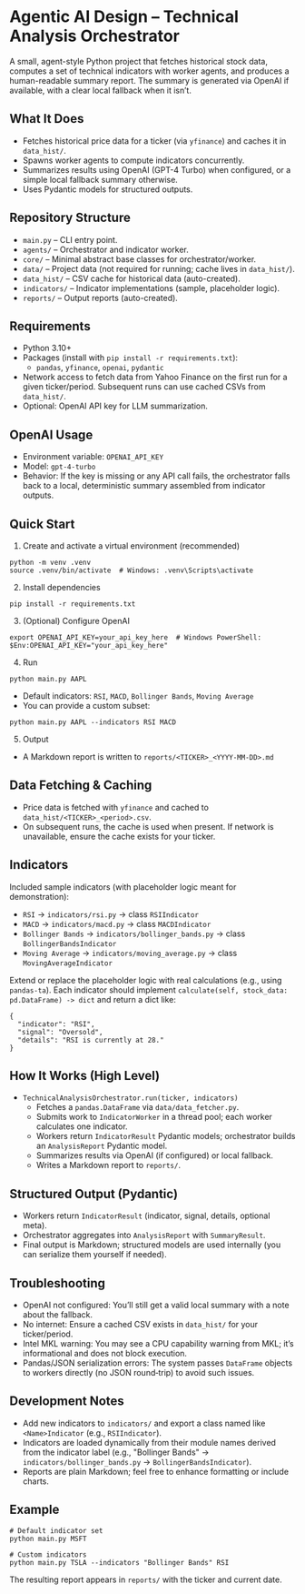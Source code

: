 # Agentic AI Design – Technical Analysis Orchestrator

A small, agent-style Python project that fetches historical stock data, computes a set of technical indicators with worker agents, and produces a human-readable summary report. The summary is generated via OpenAI if available, with a clear local fallback when it isn’t.

## What It Does
- Fetches historical price data for a ticker (via `yfinance`) and caches it in `data_hist/`.
- Spawns worker agents to compute indicators concurrently.
- Summarizes results using OpenAI (GPT-4 Turbo) when configured, or a simple local fallback summary otherwise.
- Uses Pydantic models for structured outputs.

## Repository Structure
- `main.py` – CLI entry point.
- `agents/` – Orchestrator and indicator worker.
- `core/` – Minimal abstract base classes for orchestrator/worker.
- `data/` – Project data (not required for running; cache lives in `data_hist/`).
- `data_hist/` – CSV cache for historical data (auto-created).
- `indicators/` – Indicator implementations (sample, placeholder logic).
- `reports/` – Output reports (auto-created).

## Requirements
- Python 3.10+
- Packages (install with `pip install -r requirements.txt`):
  - `pandas`, `yfinance`, `openai`, `pydantic`
- Network access to fetch data from Yahoo Finance on the first run for a given ticker/period. Subsequent runs can use cached CSVs from `data_hist/`.
- Optional: OpenAI API key for LLM summarization.

## OpenAI Usage
- Environment variable: `OPENAI_API_KEY`
- Model: `gpt-4-turbo`
- Behavior: If the key is missing or any API call fails, the orchestrator falls back to a local, deterministic summary assembled from indicator outputs.

## Quick Start
1) Create and activate a virtual environment (recommended)
```
python -m venv .venv
source .venv/bin/activate  # Windows: .venv\Scripts\activate
```

2) Install dependencies
```
pip install -r requirements.txt
```

3) (Optional) Configure OpenAI
```
export OPENAI_API_KEY=your_api_key_here  # Windows PowerShell: $Env:OPENAI_API_KEY="your_api_key_here"
```

4) Run
```
python main.py AAPL
```
- Default indicators: `RSI`, `MACD`, `Bollinger Bands`, `Moving Average`
- You can provide a custom subset:
```
python main.py AAPL --indicators RSI MACD
```

5) Output
- A Markdown report is written to `reports/<TICKER>_<YYYY-MM-DD>.md`

## Data Fetching & Caching
- Price data is fetched with `yfinance` and cached to `data_hist/<TICKER>_<period>.csv`.
- On subsequent runs, the cache is used when present. If network is unavailable, ensure the cache exists for your ticker.

## Indicators
Included sample indicators (with placeholder logic meant for demonstration):
- `RSI` → `indicators/rsi.py` → class `RSIIndicator`
- `MACD` → `indicators/macd.py` → class `MACDIndicator`
- `Bollinger Bands` → `indicators/bollinger_bands.py` → class `BollingerBandsIndicator`
- `Moving Average` → `indicators/moving_average.py` → class `MovingAverageIndicator`

Extend or replace the placeholder logic with real calculations (e.g., using `pandas-ta`). Each indicator should implement `calculate(self, stock_data: pd.DataFrame) -> dict` and return a dict like:
```
{
  "indicator": "RSI",
  "signal": "Oversold",
  "details": "RSI is currently at 28."
}
```

## How It Works (High Level)
- `TechnicalAnalysisOrchestrator.run(ticker, indicators)`
  - Fetches a `pandas.DataFrame` via `data/data_fetcher.py`.
  - Submits work to `IndicatorWorker` in a thread pool; each worker calculates one indicator.
  - Workers return `IndicatorResult` Pydantic models; orchestrator builds an `AnalysisReport` Pydantic model.
  - Summarizes results via OpenAI (if configured) or local fallback.
  - Writes a Markdown report to `reports/`.

## Structured Output (Pydantic)
- Workers return `IndicatorResult` (indicator, signal, details, optional meta).
- Orchestrator aggregates into `AnalysisReport` with `SummaryResult`.
- Final output is Markdown; structured models are used internally (you can serialize them yourself if needed).

## Troubleshooting
- OpenAI not configured: You’ll still get a valid local summary with a note about the fallback.
- No internet: Ensure a cached CSV exists in `data_hist/` for your ticker/period.
- Intel MKL warning: You may see a CPU capability warning from MKL; it’s informational and does not block execution.
- Pandas/JSON serialization errors: The system passes `DataFrame` objects to workers directly (no JSON round‑trip) to avoid such issues.

## Development Notes
- Add new indicators to `indicators/` and export a class named like `<Name>Indicator` (e.g., `RSIIndicator`).
- Indicators are loaded dynamically from their module names derived from the indicator label (e.g., "Bollinger Bands" → `indicators/bollinger_bands.py` → `BollingerBandsIndicator`).
- Reports are plain Markdown; feel free to enhance formatting or include charts.

## Example
```
# Default indicator set
python main.py MSFT

# Custom indicators
python main.py TSLA --indicators "Bollinger Bands" RSI
```

The resulting report appears in `reports/` with the ticker and current date.
